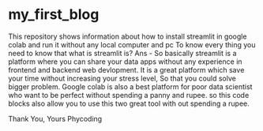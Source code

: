 # my_first_blog
This repository shows information about how to install streamlit in google colab and run it without any local computer and pc
To know every thing you need to know that what is streamlit is?
Ans - So basically streamlit is a platform where you can share your data apps without any experience in frontend and backend web devlopment. It is a great platform which save your time without increasing your stress level, So that you could solve bigger problem.
Google colab is also a best platform for poor data scientist who want to be perfect without spending a panny and rupee.
so this code blocks also allow you to use this two great tool with out spending a rupee.

Thank You,
Yours Phycoding
